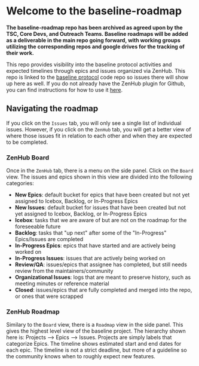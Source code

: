 # Welcome to the baseline-roadmap

**The baseline-roadmap repo has been archived as agreed upon by the TSC, Core Devs, and Outreach Teams. Baseline roadmaps will be added as a deliverable in the main repo going forward, with working groups utilizing the corresponding repos and google drives for the tracking of their work.**

This repo provides visibility into the baseline protocol activities and expected timelines through epics and issues organized via ZenHub. This repo is linked to the [baseline protocol](https://github.com/ethereum-oasis/baseline) code repo so issues there will show up here as well. If you do not already have the ZenHub plugin for Github, you can find instructions for how to use it [here](https://github.com/marketplace/zenhub).

## Navigating the roadmap

If you click on the `Issues` tab, you will only see a single list of individual issues. However, if you click on the `ZenHub` tab, you will get a better view of where those issues fit in relation to each other and when they are expected to be completed.

### ZenHub Board

Once in the `ZenHub` tab, there is a menu on the side panel. Click on the `Board` view. The issues and epics shown in this view are divided into the following categories:

- **New Epics**: default bucket for epics that have been created but not yet assigned to Icebox, Backlog, or In-Progress Epics
- **New Issues**: default bucket for issues that have been created but not yet assigned to Icebox, Backlog, or In-Progress Epics
- **Icebox**: tasks that we are aware of but are not on the roadmap for the foreseeable future
- **Backlog**: tasks that "up next" after some of the "In-Progress" Epics/Issues are completed
- **In-Progress Epics**: epics that have started and are actively being worked on
- **In-Progress Issues**: issues that are actively being worked on
- **Review/QA**: issues/epics that assignee has completed, but still needs review from the maintainers/community
- **Organizational Issues**: logs that are meant to preserve history, such as meeting minutes or reference material
- **Closed**: issues/epics that are fully completed and merged into the repo, or ones that were scrapped

### ZenHub Roadmap

Similary to the `Board` view, there is a `Roadmap` view in the side panel. This gives the highest level view of the baseline project. The hierarchy shown here is: Projects --> Epics --> Issues. Projects are simply labels that categorize Epics. The timeline shows estimated start and end dates for each epic. The timeline is not a strict deadline, but more of a guideline so the community knows when to roughly expect new features.
